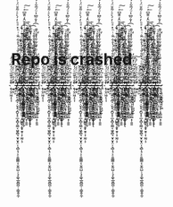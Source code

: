 # Repo is crashed 

 ̝̦̬̤͖̗͕͎͊̐̊͊̏ͦ̈́̒͆́ͬ̂̕͠ ̛̛̾̒̊̈̈̇ͭ̾҉̱̹͙ ̪̖̠̱ͧͬͤͯ̄ͣͨ̚̚͘͠ ̵̸̶̶̸̨̼̜͕͍͈͔̪̘̣̮̖̥̗̪̬͓̠̲̟̻̞̤̳͔͖̥̻͉̮͓̬͓̤̩͉̻̩̘͕̠͍̳̳͔̣̬̰̤̺̹͉̞͚̖̲͈̻̪̜̹͇̭̥̼̹ͮͫ͐̄͐ͯ̑͊ͤͩͬ͛͛̆̐̐͗́̔̊͋̈̐ͥͪ̽ͣͪ̒́̀ͤͬ̃̄̆̈́ͭͣ̇̓̊ͦ̍ͭ͂̽͑ͫ́̽͒̇̾͊ͮͪ̑͑̄̕̕͘͜͢͟͞͝͝͡ͅͅ.̢̬̜͇̳̣̮̩̗͈̝̪̭̲̓̆̄̒̈̊ͧ̈́̋ͥͬ̏͑ͨ͗̿ͨ̃ͧ͒͑̈̚̚҉͖̭̦̲̣͎̗̳̾̓̉̂͑͛ͧ̾̕͞ ͆̆̏̋̄ͤ͏̧̨̧̡̛̳͙͙͚̮̥̙̖̞͈̜͖̱̻̪̗̱̠̼͈̠͔̯̺̳̥͔̱̟̱̥̣͎̫̰̣͕͆̀̈̓̃͋̐̓ͥ̀̐̐̽̑ͦ͑͗͑̄ͥ͒̀̚͟͜͜͡͞͞ͅͅ.̷͎̱̫̗̗̹̥̟̬̲̲͉͇͉̦̼̞͆̾͑̓͛̀̒͆͆͑ͯ͋ͭͬͤ̏ͬͮͤ͘͠͏̸͏̵̬̰̹̬̘͍͖̤̮̮̣͇̥͉̹̝̰͕̼̫̣͔͙̫̋ͬ̇̅ͤ̀̚ͅ҉̷̸̷̨͍̺̟̳͔̞̙̳̳͕͖̬̮̳̥͇͚̝̘̞̯̦͂̿͆ͯ̋̒̇ͨ́͋̄̃͌̉̈ͮ̿̾ͬ̋̌̂͑ͤ̓ͭ̀͒̌̑̒̎͊͆ͬͬ͟͠҉̶̴̩̥͎͖̻̜̰̪̙̝̺͕͓̹̱͚̪ͦͣ͐́͆̀̀ͪ̍ͫ͂̇ͬ̑̉̓̍̋ͦ͗̌̌̊͊̊́̚͞.̢͔̮̖̠͇̝̳̪̩̩̥͎͔̞̳̣̻͓̜͍͍̐̊̔́̀͛̎̑͌̓͑̿́̏ͭͫ̀͋͋̐̍ͦͦ̀̄̕̚ͅͅ ̷̷̨̦̖̘̤̱̮̘̪̘̘̦͖̪̟̱̥̟͓̇ͣ̿͗͆̓͆̈́ͨ̓ͫ̆̓ͯ̿̔̑ͧ͛̽ͅ͏̡͇͎̳̣̹̀ͭ̿̂ͩ͑̇̕͟҉̨̠͈̼̲̣̣͖̠͓̞̞̄̾.̵̥͈̝͚̘̣̘͍̘͎̟̳̺̗̬̰̤̪̮̞̝̯̣̖̂̿ͫͣ̊̔ͯ́̋̍͞͠҉̴̧̡̛̲̗̭̫͈̺̗̗̭̮͎̗̫̫͉͉͇͚͎͓̦͊ͤ͋͐́̋̃͛̔͒̒ͥ̇͂̽̌̈̎̀͆͑͆ͨͬ̽͌̍̀̚͘͘͡͡ͅ͏̶̢̘͈̪̗̙̩͚̜̳̘̖͇̲̓̐͂͆ͬͧ́̅͋̍́́́͡ͅ.̡̲̤̯͇̟ͯͪ̽̿ͯ̍ͤ̀҉̷̸̨͍̺̟̳͔̞̙̳̳͕͖̬̮̳̥͖͕͂̿͆ͯ̋̒̇ͨ́͋̄̃͌̉̈ͮ̿͟͠ ̷͇͚̝̘̞̯̦̾ͬ̋̌̂͑ͤ̓ͭ̀͒̌̑̒̎͊͆ͬͬ҉̶̴̩̥͎͖̻̜̰̪̙̝̺͕͓̹̱͚̪̱ͦͣ͐́͆̀̀ͪ̍ͫ͂̇ͬ̑̉̓̍̋ͦ͗̌̌̊͊̊́̚͞.̢͔̮̖̠͇̝̳̪̩̩̥͎͔̞̳̣̻͓̜͍͍̐̊̔́̀͛̎̑͌̓͑̿́̏ͭͫ̀͋͋̐̍ͦͦ̀̄̕̚ͅͅ ̷̷̨̦̖̘̤̱̮̘̪̘̘̦͖̪̟̱̇ͣ̿͗͆̓͆̈́ͨ̓ͫ̆̓ͅ[ ̝̦̬̤͖̗͕͎͊̐̊͊̏ͦ̈́̒͆́ͬ̂̕͠ ̛̛̾̒̊̈̈̇ͭ̾҉̱̹͙ ̪̖̠̱ͧͬͤͯ̄ͣͨ̚̚͘͠ ̵̸̶̶̸̨̼̜͕͍͈͔̪̘̣̮̖̥̗̪̬͓̠̲̟̻̞̤̳͔͖̥̻͉̮͓̬͓̤̩͉̻̩̘͕̠͍̳̳͔̣̬̰̤̺̹͉̞͚̖̲͈̻̪̜̹͇̭̥̼̹ͮͫ͐̄͐ͯ̑͊ͤͩͬ͛͛̆̐̐͗́̔̊͋̈̐ͥͪ̽ͣͪ̒́̀ͤͬ̃̄̆̈́ͭͣ̇̓̊ͦ̍ͭ͂̽͑ͫ́̽͒̇̾͊ͮͪ̑͑̄̕̕͘͜͢͟͞͝͝͡ͅͅ.̢̬̜͇̳̣̮̩̗͈̝̪̭̲̓̆̄̒̈̊ͧ̈́̋ͥͬ̏͑ͨ͗̿ͨ̃ͧ͒͑̈̚̚҉͖̭̦̲̣͎̗̳̾̓̉̂͑͛ͧ̾̕͞ ͆̆̏̋̄ͤ͏̧̨̧̡̛̳͙͙͚̮̥̙̖̞͈̜͖̱̻̪̗̱̠̼͈̠͔̯̺̳̥͔̱̟̱̥̣͎̫̰̣͕͆̀̈̓̃͋̐̓ͥ̀̐̐̽̑ͦ͑͗͑̄ͥ͒̀̚͟͜͜͡͞͞ͅͅ.̷͎̱̫̗̗̹̥̟̬̲̲͉͇͉̦̼̞͆̾͑̓͛̀̒͆͆͑ͯ͋ͭͬͤ̏ͬͮͤ͘͠͏̸͏̵̬̰̹̬̘͍͖̤̮̮̣͇̥͉̹̝̰͕̼̫̣͔͙̫̋ͬ̇̅ͤ̀̚ͅ҉̷̸̷̨͍̺̟̳͔̞̙̳̳͕͖̬̮̳̥͇͚̝̘̞̯̦͂̿͆ͯ̋̒̇ͨ́͋̄̃͌̉̈ͮ̿̾ͬ̋̌̂͑ͤ̓ͭ̀͒̌̑̒̎͊͆ͬͬ͟͠҉̶̴̩̥͎͖̻̜̰̪̙̝̺͕͓̹̱͚̪ͦͣ͐́͆̀̀ͪ̍ͫ͂̇ͬ̑̉̓̍̋ͦ͗̌̌̊͊̊́̚͞.̢͔̮̖̠͇̝̳̪̩̩̥͎͔̞̳̣̻͓̜͍͍̐̊̔́̀͛̎̑͌̓͑̿́̏ͭͫ̀͋͋̐̍ͦͦ̀̄̕̚ͅͅ ̷̷̨̦̖̘̤̱̮̘̪̘̘̦͖̪̟̱̥̟͓̇ͣ̿͗͆̓͆̈́ͨ̓ͫ̆̓ͯ̿̔̑ͧ͛̽ͅ͏̡͇͎̳̣̹̀ͭ̿̂ͩ͑̇̕͟҉̨̠͈̼̲̣̣͖̠͓̞̞̄̾.̵̥͈̝͚̘̣̘͍̘͎̟̳̺̗̬̰̤̪̮̞̝̯̣̖̂̿ͫͣ̊̔ͯ́̋̍͞͠҉̴̧̡̛̲̗̭̫͈̺̗̗̭̮͎̗̫̫͉͉͇͚͎͓̦͊ͤ͋͐́̋̃͛̔͒̒ͥ̇͂̽̌̈̎̀͆͑͆ͨͬ̽͌̍̀̚͘͘͡͡ͅ͏̶̢̘͈̪̗̙̩͚̜̳̘̖͇̲̓̐͂͆ͬͧ́̅͋̍́́́͡ͅ.̡̲̤̯͇̟ͯͪ̽̿ͯ̍ͤ̀҉̷̸̨͍̺̟̳͔̞̙̳̳͕͖̬̮̳̥͖͕͂̿͆ͯ̋̒̇ͨ́͋̄̃͌̉̈ͮ̿͟͠ ̷͇͚̝̘̞̯̦̾ͬ̋̌̂͑ͤ̓ͭ̀͒̌̑̒̎͊͆ͬͬ҉̶̴̩̥͎͖̻̜̰̪̙̝̺͕͓̹̱͚̪̱ͦͣ͐́͆̀̀ͪ̍ͫ͂̇ͬ̑̉̓̍̋ͦ͗̌̌̊͊̊́̚͞.̢͔̮̖̠͇̝̳̪̩̩̥͎͔̞̳̣̻͓̜͍͍̐̊̔́̀͛̎̑͌̓͑̿́̏ͭͫ̀͋͋̐̍ͦͦ̀̄̕̚ͅͅ ̷̷̨̦̖̘̤̱̮̘̪̘̘̦͖̪̟̱̇ͣ̿͗͆̓͆̈́ͨ̓ͫ̆̓ͅ[ ̝̦̬̤͖̗͕͎͊̐̊͊̏ͦ̈́̒͆́ͬ̂̕͠ ̛̛̾̒̊̈̈̇ͭ̾҉̱̹͙ ̪̖̠̱ͧͬͤͯ̄ͣͨ̚̚͘͠ ̵̸̶̶̸̨̼̜͕͍͈͔̪̘̣̮̖̥̗̪̬͓̠̲̟̻̞̤̳͔͖̥̻͉̮͓̬͓̤̩͉̻̩̘͕̠͍̳̳͔̣̬̰̤̺̹͉̞͚̖̲͈̻̪̜̹͇̭̥̼̹ͮͫ͐̄͐ͯ̑͊ͤͩͬ͛͛̆̐̐͗́̔̊͋̈̐ͥͪ̽ͣͪ̒́̀ͤͬ̃̄̆̈́ͭͣ̇̓̊ͦ̍ͭ͂̽͑ͫ́̽͒̇̾͊ͮͪ̑͑̄̕̕͘͜͢͟͞͝͝͡ͅͅ.̢̬̜͇̳̣̮̩̗͈̝̪̭̲̓̆̄̒̈̊ͧ̈́̋ͥͬ̏͑ͨ͗̿ͨ̃ͧ͒͑̈̚̚҉͖̭̦̲̣͎̗̳̾̓̉̂͑͛ͧ̾̕͞ ͆̆̏̋̄ͤ͏̧̨̧̡̛̳͙͙͚̮̥̙̖̞͈̜͖̱̻̪̗̱̠̼͈̠͔̯̺̳̥͔̱̟̱̥̣͎̫̰̣͕͆̀̈̓̃͋̐̓ͥ̀̐̐̽̑ͦ͑͗͑̄ͥ͒̀̚͟͜͜͡͞͞ͅͅ.̷͎̱̫̗̗̹̥̟̬̲̲͉͇͉̦̼̞͆̾͑̓͛̀̒͆͆͑ͯ͋ͭͬͤ̏ͬͮͤ͘͠͏̸͏̵̬̰̹̬̘͍͖̤̮̮̣͇̥͉̹̝̰͕̼̫̣͔͙̫̋ͬ̇̅ͤ̀̚ͅ҉̷̸̷̨͍̺̟̳͔̞̙̳̳͕͖̬̮̳̥͇͚̝̘̞̯̦͂̿͆ͯ̋̒̇ͨ́͋̄̃͌̉̈ͮ̿̾ͬ̋̌̂͑ͤ̓ͭ̀͒̌̑̒̎͊͆ͬͬ͟͠҉̶̴̩̥͎͖̻̜̰̪̙̝̺͕͓̹̱͚̪ͦͣ͐́͆̀̀ͪ̍ͫ͂̇ͬ̑̉̓̍̋ͦ͗̌̌̊͊̊́̚͞.̢͔̮̖̠͇̝̳̪̩̩̥͎͔̞̳̣̻͓̜͍͍̐̊̔́̀͛̎̑͌̓͑̿́̏ͭͫ̀͋͋̐̍ͦͦ̀̄̕̚ͅͅ ̷̷̨̦̖̘̤̱̮̘̪̘̘̦͖̪̟̱̥̟͓̇ͣ̿͗͆̓͆̈́ͨ̓ͫ̆̓ͯ̿̔̑ͧ͛̽ͅ͏̡͇͎̳̣̹̀ͭ̿̂ͩ͑̇̕͟҉̨̠͈̼̲̣̣͖̠͓̞̞̄̾.̵̥͈̝͚̘̣̘͍̘͎̟̳̺̗̬̰̤̪̮̞̝̯̣̖̂̿ͫͣ̊̔ͯ́̋̍͞͠҉̴̧̡̛̲̗̭̫͈̺̗̗̭̮͎̗̫̫͉͉͇͚͎͓̦͊ͤ͋͐́̋̃͛̔͒̒ͥ̇͂̽̌̈̎̀͆͑͆ͨͬ̽͌̍̀̚͘͘͡͡ͅ͏̶̢̘͈̪̗̙̩͚̜̳̘̖͇̲̓̐͂͆ͬͧ́̅͋̍́́́͡ͅ.̡̲̤̯͇̟ͯͪ̽̿ͯ̍ͤ̀҉̷̸̨͍̺̟̳͔̞̙̳̳͕͖̬̮̳̥͖͕͂̿͆ͯ̋̒̇ͨ́͋̄̃͌̉̈ͮ̿͟͠ ̷͇͚̝̘̞̯̦̾ͬ̋̌̂͑ͤ̓ͭ̀͒̌̑̒̎͊͆ͬͬ҉̶̴̩̥͎͖̻̜̰̪̙̝̺͕͓̹̱͚̪̱ͦͣ͐́͆̀̀ͪ̍ͫ͂̇ͬ̑̉̓̍̋ͦ͗̌̌̊͊̊́̚͞.̢͔̮̖̠͇̝̳̪̩̩̥͎͔̞̳̣̻͓̜͍͍̐̊̔́̀͛̎̑͌̓͑̿́̏ͭͫ̀͋͋̐̍ͦͦ̀̄̕̚ͅͅ ̷̷̨̦̖̘̤̱̮̘̪̘̘̦͖̪̟̱̇ͣ̿͗͆̓͆̈́ͨ̓ͫ̆̓ͅ[ ̝̦̬̤͖̗͕͎͊̐̊͊̏ͦ̈́̒͆́ͬ̂̕͠ ̛̛̾̒̊̈̈̇ͭ̾҉̱̹͙ ̪̖̠̱ͧͬͤͯ̄ͣͨ̚̚͘͠ ̵̸̶̶̸̨̼̜͕͍͈͔̪̘̣̮̖̥̗̪̬͓̠̲̟̻̞̤̳͔͖̥̻͉̮͓̬͓̤̩͉̻̩̘͕̠͍̳̳͔̣̬̰̤̺̹͉̞͚̖̲͈̻̪̜̹͇̭̥̼̹ͮͫ͐̄͐ͯ̑͊ͤͩͬ͛͛̆̐̐͗́̔̊͋̈̐ͥͪ̽ͣͪ̒́̀ͤͬ̃̄̆̈́ͭͣ̇̓̊ͦ̍ͭ͂̽͑ͫ́̽͒̇̾͊ͮͪ̑͑̄̕̕͘͜͢͟͞͝͝͡ͅͅ.̢̬̜͇̳̣̮̩̗͈̝̪̭̲̓̆̄̒̈̊ͧ̈́̋ͥͬ̏͑ͨ͗̿ͨ̃ͧ͒͑̈̚̚҉͖̭̦̲̣͎̗̳̾̓̉̂͑͛ͧ̾̕͞ ͆̆̏̋̄ͤ͏̧̨̧̡̛̳͙͙͚̮̥̙̖̞͈̜͖̱̻̪̗̱̠̼͈̠͔̯̺̳̥͔̱̟̱̥̣͎̫̰̣͕͆̀̈̓̃͋̐̓ͥ̀̐̐̽̑ͦ͑͗͑̄ͥ͒̀̚͟͜͜͡͞͞ͅͅ.̷͎̱̫̗̗̹̥̟̬̲̲͉͇͉̦̼̞͆̾͑̓͛̀̒͆͆͑ͯ͋ͭͬͤ̏ͬͮͤ͘͠͏̸͏̵̬̰̹̬̘͍͖̤̮̮̣͇̥͉̹̝̰͕̼̫̣͔͙̫̋ͬ̇̅ͤ̀̚ͅ҉̷̸̷̨͍̺̟̳͔̞̙̳̳͕͖̬̮̳̥͇͚̝̘̞̯̦͂̿͆ͯ̋̒̇ͨ́͋̄̃͌̉̈ͮ̿̾ͬ̋̌̂͑ͤ̓ͭ̀͒̌̑̒̎͊͆ͬͬ͟͠҉̶̴̩̥͎͖̻̜̰̪̙̝̺͕͓̹̱͚̪ͦͣ͐́͆̀̀ͪ̍ͫ͂̇ͬ̑̉̓̍̋ͦ͗̌̌̊͊̊́̚͞.̢͔̮̖̠͇̝̳̪̩̩̥͎͔̞̳̣̻͓̜͍͍̐̊̔́̀͛̎̑͌̓͑̿́̏ͭͫ̀͋͋̐̍ͦͦ̀̄̕̚ͅͅ ̷̷̨̦̖̘̤̱̮̘̪̘̘̦͖̪̟̱̥̟͓̇ͣ̿͗͆̓͆̈́ͨ̓ͫ̆̓ͯ̿̔̑ͧ͛̽ͅ͏̡͇͎̳̣̹̀ͭ̿̂ͩ͑̇̕͟҉̨̠͈̼̲̣̣͖̠͓̞̞̄̾.̵̥͈̝͚̘̣̘͍̘͎̟̳̺̗̬̰̤̪̮̞̝̯̣̖̂̿ͫͣ̊̔ͯ́̋̍͞͠҉̴̧̡̛̲̗̭̫͈̺̗̗̭̮͎̗̫̫͉͉͇͚͎͓̦͊ͤ͋͐́̋̃͛̔͒̒ͥ̇͂̽̌̈̎̀͆͑͆ͨͬ̽͌̍̀̚͘͘͡͡ͅ͏̶̢̘͈̪̗̙̩͚̜̳̘̖͇̲̓̐͂͆ͬͧ́̅͋̍́́́͡ͅ.̡̲̤̯͇̟ͯͪ̽̿ͯ̍ͤ̀҉̷̸̨͍̺̟̳͔̞̙̳̳͕͖̬̮̳̥͖͕͂̿͆ͯ̋̒̇ͨ́͋̄̃͌̉̈ͮ̿͟͠ ̷͇͚̝̘̞̯̦̾ͬ̋̌̂͑ͤ̓ͭ̀͒̌̑̒̎͊͆ͬͬ҉̶̴̩̥͎͖̻̜̰̪̙̝̺͕͓̹̱͚̪̱ͦͣ͐́͆̀̀ͪ̍ͫ͂̇ͬ̑̉̓̍̋ͦ͗̌̌̊͊̊́̚͞.̢͔̮̖̠͇̝̳̪̩̩̥͎͔̞̳̣̻͓̜͍͍̐̊̔́̀͛̎̑͌̓͑̿́̏ͭͫ̀͋͋̐̍ͦͦ̀̄̕̚ͅͅ ̷̷̨̦̖̘̤̱̮̘̪̘̘̦͖̪̟̱̇ͣ̿͗͆̓͆̈́ͨ̓ͫ̆̓ͅ ̝̦̬̤͖̗͕͎͊̐̊͊̏ͦ̈́̒͆́ͬ̂̕͠ ̛̛̾̒̊̈̈̇ͭ̾҉̱̹͙ ̪̖̠̱ͧͬͤͯ̄ͣͨ̚̚͘͠ ̵̸̶̶̸̨̼̜͕͍͈͔̪̘̣̮̖̥̗̪̬͓̠̲̟̻̞̤̳͔͖̥̻͉̮͓̬͓̤̩͉̻̩̘͕̠͍̳̳͔̣̬̰̤̺̹͉̞͚̖̲͈̻̪̜̹͇̭̥̼̹ͮͫ͐̄͐ͯ̑͊ͤͩͬ͛͛̆̐̐͗́̔̊͋̈̐ͥͪ̽ͣͪ̒́̀ͤͬ̃̄̆̈́ͭͣ̇̓̊ͦ̍ͭ͂̽͑ͫ́̽͒̇̾͊ͮͪ̑͑̄̕̕͘͜͢͟͞͝͝͡ͅͅ.̢̬̜͇̳̣̮̩̗͈̝̪̭̲̓̆̄̒̈̊ͧ̈́̋ͥͬ̏͑ͨ͗̿ͨ̃ͧ͒͑̈̚̚҉͖̭̦̲̣͎̗̳̾̓̉̂͑͛ͧ̾̕͞ ͆̆̏̋̄ͤ͏̧̨̧̡̛̳͙͙͚̮̥̙̖̞͈̜͖̱̻̪̗̱̠̼͈̠͔̯̺̳̥͔̱̟̱̥̣͎̫̰̣͕͆̀̈̓̃͋̐̓ͥ̀̐̐̽̑ͦ͑͗͑̄ͥ͒̀̚͟͜͜͡͞͞ͅͅ.̷͎̱̫̗̗̹̥̟̬̲̲͉͇͉̦̼̞͆̾͑̓͛̀̒͆͆͑ͯ͋ͭͬͤ̏ͬͮͤ͘͠͏̸͏̵̬̰̹̬̘͍͖̤̮̮̣͇̥͉̹̝̰͕̼̫̣͔͙̫̋ͬ̇̅ͤ̀̚ͅ҉̷̸̷̨͍̺̟̳͔̞̙̳̳͕͖̬̮̳̥͇͚̝̘̞̯̦͂̿͆ͯ̋̒̇ͨ́͋̄̃͌̉̈ͮ̿̾ͬ̋̌̂͑ͤ̓ͭ̀͒̌̑̒̎͊͆ͬͬ͟͠҉̶̴̩̥͎͖̻̜̰̪̙̝̺͕͓̹̱͚̪ͦͣ͐́͆̀̀ͪ̍ͫ͂̇ͬ̑̉̓̍̋ͦ͗̌̌̊͊̊́̚͞.̢͔̮̖̠͇̝̳̪̩̩̥͎͔̞̳̣̻͓̜͍͍̐̊̔́̀͛̎̑͌̓͑̿́̏ͭͫ̀͋͋̐̍ͦͦ̀̄̕̚ͅͅ ̷̷̨̦̖̘̤̱̮̘̪̘̘̦͖̪̟̱̥̟͓̇ͣ̿͗͆̓͆̈́ͨ̓ͫ̆̓ͯ̿̔̑ͧ͛̽ͅ͏̡͇͎̳̣̹̀ͭ̿̂ͩ͑̇̕͟҉̨̠͈̼̲̣̣͖̠͓̞̞̄̾.̵̥͈̝͚̘̣̘͍̘͎̟̳̺̗̬̰̤̪̮̞̝̯̣̖̂̿ͫͣ̊̔ͯ́̋̍͞͠҉̴̧̡̛̲̗̭̫͈̺̗̗̭̮͎̗̫̫͉͉͇͚͎͓̦͊ͤ͋͐́̋̃͛̔͒̒ͥ̇͂̽̌̈̎̀͆͑͆ͨͬ̽͌̍̀̚͘͘͡͡ͅ͏̶̢̘͈̪̗̙̩͚̜̳̘̖͇̲̓̐͂͆ͬͧ́̅͋̍́́́͡ͅ.̡̲̤̯͇̟ͯͪ̽̿ͯ̍ͤ̀҉̷̸̨͍̺̟̳͔̞̙̳̳͕͖̬̮̳̥͖͕͂̿͆ͯ̋̒̇ͨ́͋̄̃͌̉̈ͮ̿͟͠ ̷͇͚̝̘̞̯̦̾ͬ̋̌̂͑ͤ̓ͭ̀͒̌̑̒̎͊͆ͬͬ҉̶̴̩̥͎͖̻̜̰̪̙̝̺͕͓̹̱͚̪̱ͦͣ͐́͆̀̀ͪ̍ͫ͂̇ͬ̑̉̓̍̋ͦ͗̌̌̊͊̊́̚͞.̢͔̮̖̠͇̝̳̪̩̩̥͎͔̞̳̣̻͓̜͍͍̐̊̔́̀͛̎̑͌̓͑̿́̏ͭͫ̀͋͋̐̍ͦͦ̀̄̕̚ͅͅ ̷̷̨̦̖̘̤̱̮̘̪̘̘̦͖
